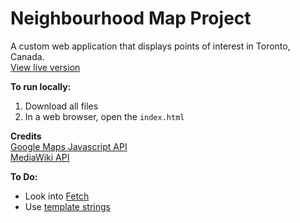 # Neighbourhood Map Project  
A custom web application that displays points of interest in Toronto, Canada.  
[View live version](https://melvin.io/UdacityFSWD/Part%204%20The%20Frontend%20JavaScript%20&%20AJAX/Neighbourhood%20Map/)  

**To run locally:**  
1. Download all files
2. In a web browser, open the `index.html`

**Credits**  
[Google Maps Javascript API](https://developers.google.com/maps/documentation/javascript/tutorial)  
[MediaWiki API](https://www.mediawiki.org/wiki/API:Main_page)  

**To Do:**
* Look into [Fetch](https://developer.mozilla.org/en-US/docs/Web/API/Fetch_API)
* Use [template strings](https://developers.google.com/web/updates/2015/01/ES6-Template-Strings)
